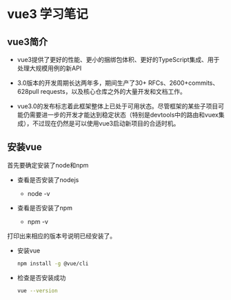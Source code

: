 # vue3 学习笔记

## vue3简介

- vue3提供了更好的性能、更小的捆绑包体积、更好的TypeScript集成、用于处理大规模用例的新API

- 3.0版本的开发周期长达两年多，期间生产了30+ RFCs、2600+commits、628pull requests，以及核心仓库之外的大量开发和文档工作。 

- vue3.0的发布标志着此框架整体上已处于可用状态。尽管框架的某些子项目可能仍需要进一步的开发才能达到稳定状态（特别是devtools中的路由和vuex集成），不过现在仍然是可以使用vue3启动新项目的合适时机。

## 安装vue

首先要确定安装了node和npm

- 查看是否安装了nodejs
  
  - node -v

- 查看是否安装了npm
  
  - npm -v

打印出来相应的版本号说明已经安装了。

- 安装vue
  
  ```bash
  npm install -g @vue/cli
  ```

- 检查是否安装成功
  
  ```bash
  vue --version
  ```
